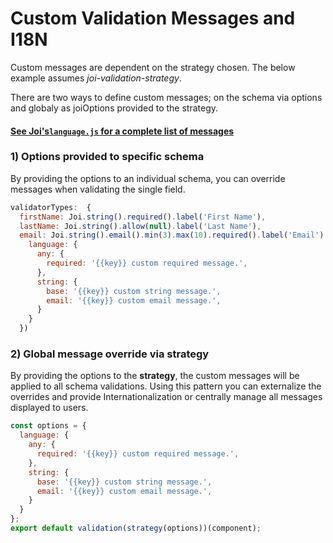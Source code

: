 # Custom Validation Messages and I18N

Custom messages are dependent on the strategy chosen. The below example assumes _joi-validation-strategy_.

There are two ways to define custom messages; on the schema via options and globaly as joiOptions provided to the strategy.

#### [See Joi's`language.js` for a complete list of messages](https://github.com/hapijs/joi/blob/master/lib/language.js)

### 1) Options provided to specific schema

By providing the options to an individual schema, you can override messages when validating the single field.

```javascript
validatorTypes:  {
  firstName: Joi.string().required().label('First Name'),
  lastName: Joi.string().allow(null).label('Last Name'),
  email: Joi.string().email().min(3).max(10).required().label('Email').options({
    language: {
      any: {
        required: '{{key}} custom required message.',
      },
      string: {
        base: '{{key}} custom string message.',
        email: '{{key}} custom email message.',
      }
    }
  })
```

### 2) Global message override via strategy

By providing the options to the **strategy**, the custom messages will be applied to all schema validations. Using this pattern you can externalize the overrides and provide Internationalization or centrally manage all messages displayed to users.

```javascript
const options = {
  language: {
    any: {
      required: '{{key}} custom required message.',
    },
    string: {
      base: '{{key}} custom string message.',
      email: '{{key}} custom email message.',
    }
  }
};
export default validation(strategy(options))(component);
```
